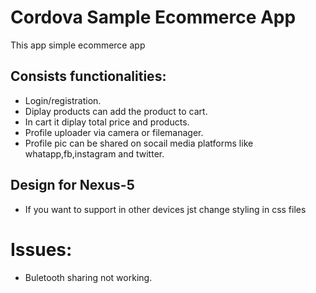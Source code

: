# Cordova Sample Ecommerce App
This app simple ecommerce app  

## Consists functionalities:
* Login/registration.
* Diplay products can add the product to cart.
* In cart it diplay total price and products.
* Profile uploader via camera or filemanager.
* Profile pic can be shared on socail media platforms like whatapp,fb,instagram and twitter.

## Design for Nexus-5
* If you want to support  in other devices jst change styling in css files

# Issues:
* Buletooth sharing not working.

